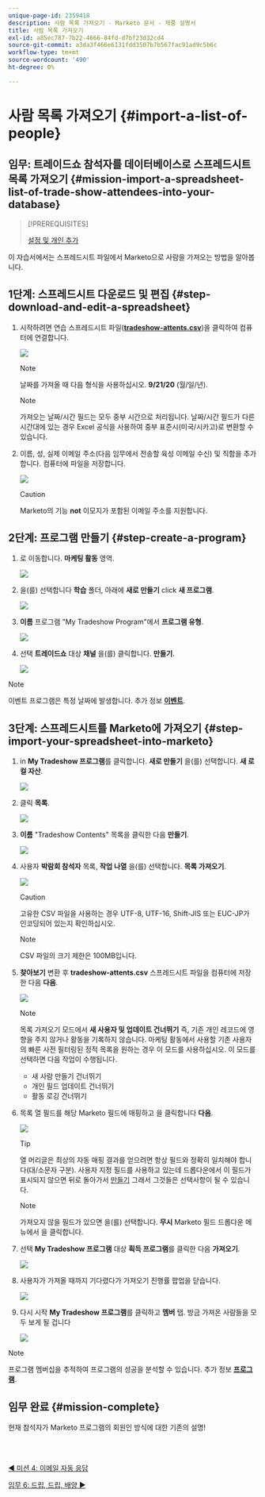 ```yaml
---
unique-page-id: 2359418
description: 사람 목록 가져오기 - Marketo 문서 - 제품 설명서
title: 사람 목록 가져오기
exl-id: a85ec787-7b22-4666-84fd-d7bf23d32cd4
source-git-commit: a3da3f466e6131fdd3507b7b567fac91ad9c5b6c
workflow-type: tm+mt
source-wordcount: '490'
ht-degree: 0%

---
```


# 사람 목록 가져오기 {#import-a-list-of-people}

## 임무: 트레이드쇼 참석자를 데이터베이스로 스프레드시트 목록 가져오기 {#mission-import-a-spreadsheet-list-of-trade-show-attendees-into-your-database}

>[!PREREQUISITES]
>
>[설정 및 개인 추가](/help/marketo/getting-started/quick-wins/get-set-up-and-add-a-person.md)

이 자습서에서는 스프레드시트 파일에서 Marketo으로 사람을 가져오는 방법을 알아봅니다.

## 1단계: 스프레드시트 다운로드 및 편집 {#step-download-and-edit-a-spreadsheet}

1. 시작하려면 연습 스프레드시트 파일([**tradeshow-attents.csv**](/help/marketo/getting-started/assets/tradeshow-attendees.csv))을 클릭하여 컴퓨터에 연결합니다.

   ![](assets/image2014-9-24-12-3a5-3a0.png)

   >[!NOTE]
   >
   >날짜를 가져올 때 다음 형식을 사용하십시오. **9/21/20** (월/일/년).

   >[!NOTE]
   >
   >가져오는 날짜/시간 필드는 모두 중부 시간으로 처리됩니다. 날짜/시간 필드가 다른 시간대에 있는 경우 Excel 공식을 사용하여 중부 표준시(미국/시카고)로 변환할 수 있습니다.

1. 이름, 성, 실제 이메일 주소(다음 임무에서 전송할 육성 이메일 수신) 및 직함을 추가합니다. 컴퓨터에 파일을 저장합니다.

   ![](assets/image2014-9-24-12-3a5-3a30.png)

   >[!CAUTION]
   >
   >Marketo의 기능 **not** 이모지가 포함된 이메일 주소를 지원합니다.

## 2단계: 프로그램 만들기 {#step-create-a-program}

1. 로 이동합니다. **마케팅 활동** 영역.

   ![](assets/ma-2.png)

1. 을(를) 선택합니다 **학습** 폴더, 아래에 **새로 만들기** click **새 프로그램**.

   ![](assets/image2014-9-24-12-3a21-3a13.png)

1. **이름** 프로그램 &quot;My Tradeshow Program&quot;에서 **프로그램 유형**.

   ![](assets/image2014-9-24-12-3a21-3a25.png)

1. 선택 **트레이드쇼** 대상 **채널** 을(를) 클릭합니다. **만들기**.

   ![](assets/image2014-9-24-12-3a21-3a39.png)

>[!NOTE]
>
>이벤트 프로그램은 특정 날짜에 발생합니다. 추가 정보 [**이벤트**](/help/marketo/product-docs/demand-generation/events/understanding-events/understanding-event-programs.md).

## 3단계: 스프레드시트를 Marketo에 가져오기 {#step-import-your-spreadsheet-into-marketo}

1. in **My Tradeshow 프로그램**&#x200B;를 클릭합니다. **새로 만들기** 을(를) 선택합니다. **새 로컬 자산**.

   ![](assets/seven-3.png)

1. 클릭 **목록**.

   ![](assets/image2014-9-24-12-3a22-3a56.png)

1. **이름** &quot;Tradeshow Contents&quot; 목록을 클릭한 다음 **만들기**.

   ![](assets/image2014-9-24-12-3a23-3a9.png)

1. 사용자 **박람회 참석자** 목록, **작업 나열** 을(를) 선택합니다. **목록 가져오기**.

   ![](assets/ten-2.png)

   >[!CAUTION]
   >
   >고유한 CSV 파일을 사용하는 경우 UTF-8, UTF-16, Shift-JIS 또는 EUC-JP가 인코딩되어 있는지 확인하십시오.

   >[!NOTE]
   >
   >CSV 파일의 크기 제한은 100MB입니다.

1. **찾아보기** 변환 후 **tradeshow-attents.csv** 스프레드시트 파일을 컴퓨터에 저장한 다음 **다음**.

   ![](assets/eleven-2.png)

   >[!NOTE]
   >
   >목록 가져오기 모드에서 **새 사용자 및 업데이트 건너뛰기** 즉, 기존 개인 레코드에 영향을 주지 않거나 활동을 기록하지 않습니다. 마케팅 활동에서 사용할 기존 사용자의 빠른 사전 필터링된 정적 목록을 원하는 경우 이 모드를 사용하십시오. 이 모드를 선택하면 다음 작업이 수행됩니다.
   >
   > * 새 사람 만들기 건너뛰기
   > * 개인 필드 업데이트 건너뛰기
   > * 활동 로깅 건너뛰기


1. 목록 열 필드를 해당 Marketo 필드에 매핑하고 을 클릭합니다 **다음**.

   ![](assets/image2014-9-24-12-3a24-3a49.png)

   >[!TIP]
   >
   >열 머리글은 최상의 자동 매핑 결과를 얻으려면 항상 필드와 정확히 일치해야 합니다(대/소문자 구분). 사용자 지정 필드를 사용하고 있는데 드롭다운에서 이 필드가 표시되지 않으면 뒤로 돌아가서 [만들기](/help/marketo/product-docs/administration/field-management/create-a-custom-field-in-marketo.md) 그래서 그것들은 선택사항이 될 수 있습니다.

   >[!NOTE]
   >
   >가져오지 않을 필드가 있으면 을(를) 선택합니다. **무시** Marketo 필드 드롭다운 메뉴에서 을 클릭합니다.

1. 선택 **My Tradeshow 프로그램** 대상 **획득 프로그램**&#x200B;를 클릭한 다음 **가져오기**.

   ![](assets/image2014-9-24-12-3a25-3a1.png)

1. 사용자가 가져올 때까지 기다렸다가 가져오기 진행률 팝업을 닫습니다.

   ![](assets/image2014-9-24-12-3a25-3a13.png)

1. 다시 시작 **My Tradeshow 프로그램**&#x200B;를 클릭하고 **멤버** 탭. 방금 가져온 사람들을 모두 보게 될 겁니다

   ![](assets/fifteen-1.png)

>[!NOTE]
>
>프로그램 멤버십을 추적하여 프로그램의 성공을 분석할 수 있습니다. 추가 정보 [**프로그램**](/help/marketo/product-docs/core-marketo-concepts/programs/creating-programs/understanding-programs.md).

## 임무 완료 {#mission-complete}

현재 참석자가 Marketo 프로그램의 회원인 방식에 대한 기존의 설명!

<br> 

[◄ 미션 4: 이메일 자동 응답](/help/marketo/getting-started/quick-wins/email-auto-response.md)

[임무 6: 드립, 드립, 배양 ►](/help/marketo/getting-started/quick-wins/drip-drip-nurture.md)
